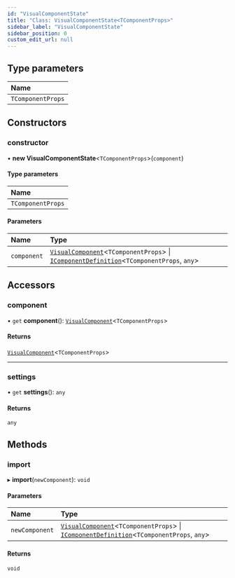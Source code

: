```yaml
---
id: "VisualComponentState"
title: "Class: VisualComponentState<TComponentProps>"
sidebar_label: "VisualComponentState"
sidebar_position: 0
custom_edit_url: null
---
```


## Type parameters

| Name |
| :------ |
| `TComponentProps` |

## Constructors

### constructor

• **new VisualComponentState**<`TComponentProps`\>(`component`)

#### Type parameters

| Name |
| :------ |
| `TComponentProps` |

#### Parameters

| Name | Type |
| :------ | :------ |
| `component` | [`VisualComponent`](../#visualcomponent)<`TComponentProps`\> \| [`IComponentDefinition`](../interfaces/IComponentDefinition)<`TComponentProps`, `any`\> |

## Accessors

### component

• `get` **component**(): [`VisualComponent`](../#visualcomponent)<`TComponentProps`\>

#### Returns

[`VisualComponent`](../#visualcomponent)<`TComponentProps`\>

___

### settings

• `get` **settings**(): `any`

#### Returns

`any`

## Methods

### import

▸ **import**(`newComponent`): `void`

#### Parameters

| Name | Type |
| :------ | :------ |
| `newComponent` | [`VisualComponent`](../#visualcomponent)<`TComponentProps`\> \| [`IComponentDefinition`](../interfaces/IComponentDefinition)<`TComponentProps`, `any`\> |

#### Returns

`void`
